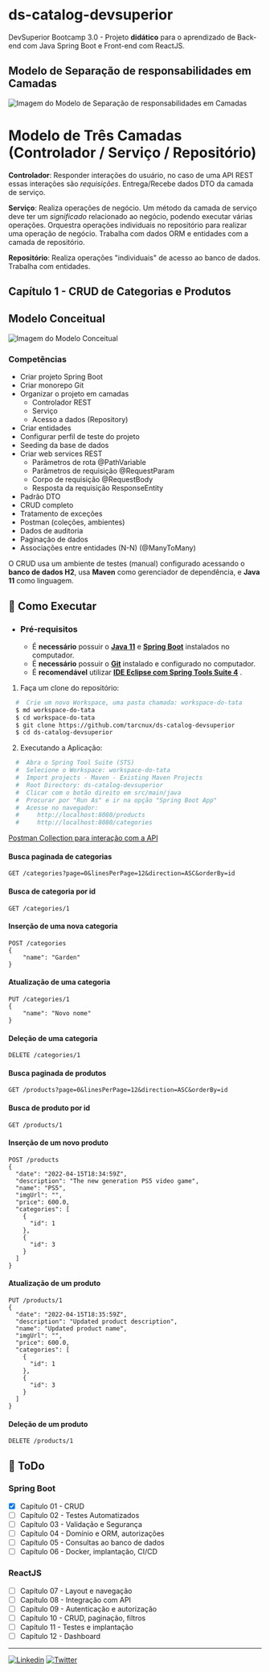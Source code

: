 # ds-catalog-devsuperior
DevSuperior Bootcamp 3.0 - Projeto **didático** para o aprendizado de Back-end com Java Spring Boot e Front-end com ReactJS.

## Modelo de Separação de responsabilidades em Camadas
![Imagem do Modelo de Separação de responsabilidades em Camadas](layers_separation_of_responsibility.png)

# Modelo de Três Camadas (Controlador / Serviço / Repositório)
**Controlador**: Responder interações do usuário, no caso de uma API REST essas interações são _requisições_. Entrega/Recebe dados DTO da camada de serviço.

**Serviço**: Realiza operações de negócio. Um método da camada de serviço deve ter um _significado_ relacionado ao negócio, podendo executar várias operações. Orquestra operações individuais no repositório para realizar uma operação de negócio. Trabalha com dados ORM e entidades com a camada de repositório.

**Repositório**: Realiza operações "individuais" de acesso ao banco de dados. Trabalha com entidades.

## Capítulo 1 - CRUD de Categorias e Produtos

## Modelo Conceitual
![Imagem do Modelo Conceitual](Modelo%20conceitual%20do%20DSCatalog%202022-04-15%2016-46-55.png)

### Competências
- Criar projeto Spring Boot
- Criar monorepo Git
- Organizar o projeto em camadas
  - Controlador REST
  - Serviço
  - Acesso a dados (Repository)
- Criar entidades
- Configurar perfil de teste do projeto
- Seeding da base de dados
- Criar web services REST
  - Parâmetros de rota @PathVariable
  - Parâmetros de requisição @RequestParam
  - Corpo de requisição @RequestBody
  - Resposta da requisição ResponseEntity<T>
- Padrão DTO
- CRUD completo
- Tratamento de exceções
- Postman (coleções, ambientes)
- Dados de auditoria
- Paginação de dados
- Associações entre entidades (N-N) (@ManyToMany)

O CRUD usa um ambiente de testes (manual) configurado acessando o **banco de dados H2**, usa **Maven** como gerenciador de dependência, e **Java 11** como linguagem.
    
##  :dizzy: Como Executar

- ### **Pré-requisitos**

  - É **necessário** possuir o **[Java 11](https://www.java.com/)** e **[Spring Boot](https://spring.io/)** instalados no computador.
  - É **necessário** possuir o **[Git](https://git-scm.com/)** instalado e configurado no computador.
  - É **recomendável** utilizar **[IDE Eclipse com Spring Tools Suite 4](https://spring.io/tools)** .
 

1. Faça um clone do repositório:

```sh
  #  Crie um novo Workspace, uma pasta chamada: workspace-do-tata
  $ md workspace-do-tata
  $ cd workspace-do-tata
  $ git clone https://github.com/tarcnux/ds-catalog-devsuperior
  $ cd ds-catalog-devsuperior
```

2. Executando a Aplicação:

```sh
  #  Abra o Spring Tool Suite (STS)
  #  Selecione o Workspace: workspace-do-tata
  #  Import projects - Maven - Existing Maven Projects
  #  Root Directory: ds-catalog-devsuperior
  #  Clicar com o botão direito em src/main/java
  #  Procurar por "Run As" e ir na opção "Spring Boot App"
  #  Acesse no navegador:
  #     http://localhost:8080/products
  #     http://localhost:8080/categories

```  
[Postman Collection para interação com a API](https://github.com/tarcnux/ds-catalog-devsuperior/blob/main/DSCatalog%20Bootcamp.postman_collection.json)

#### Busca paginada de categorias
    GET /categories?page=0&linesPerPage=12&direction=ASC&orderBy=id

#### Busca de categoria por id
    GET /categories/1

#### Inserção de uma nova categoria

    POST /categories
    {
	    "name": "Garden"
    }

#### Atualização de uma categoria

    PUT /categories/1
    {
	    "name": "Novo nome"
    }

#### Deleção de uma categoria

    DELETE /categories/1 

#### Busca paginada de produtos
    GET /products?page=0&linesPerPage=12&direction=ASC&orderBy=id

#### Busca de produto por id
    GET /products/1

#### Inserção de um novo produto

    POST /products
    {
      "date": "2022-04-15T18:34:59Z",
      "description": "The new generation PS5 video game",
      "name": "PS5",
      "imgUrl": "",
      "price": 600.0,
      "categories": [
        {
          "id": 1
        },
        {
          "id": 3
        }
      ]
    }

#### Atualização de um produto

    PUT /products/1
    {
      "date": "2022-04-15T18:35:59Z",
      "description": "Updated product description",
      "name": "Updated product name",
      "imgUrl": "",
      "price": 600.0,
      "categories": [
        {
          "id": 1
        },
        {
          "id": 3
        }
      ]
    }

#### Deleção de um produto

    DELETE /products/1 
  
## :memo: ToDo

### Spring Boot 
 - [x] Capítulo 01 - CRUD
 - [ ] Capítulo 02 - Testes Automatizados
 - [ ] Capítulo 03 - Validação e Segurança
 - [ ] Capítulo 04 - Domínio e ORM, autorizações
 - [ ] Capítulo 05 - Consultas ao banco de dados
 - [ ] Capítulo 06 - Docker, implantação, CI/CD

### ReactJS
 - [ ] Capítulo 07 - Layout e navegação
 - [ ] Capítulo 08 - Integração com API
 - [ ] Capítulo 09 - Autenticação e autorização
 - [ ] Capítulo 10 - CRUD, paginação, filtros
 - [ ] Capítulo 11 - Testes e implantação
 - [ ] Capítulo 12 - Dashboard

---
[![Linkedin](https://img.shields.io/badge/Made%20by-Tarcnux-e77924)](https://www.linkedin.com/in/tarcnux) 
[![Twitter](https://img.shields.io/twitter/follow/tarcnux?style=social)](https://www.twitter.com/tarcnux)
